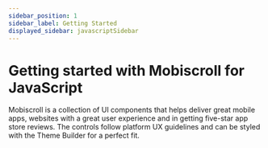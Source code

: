 ```yaml
---
sidebar_position: 1
sidebar_label: Getting Started
displayed_sidebar: javascriptSidebar
---
```


# Getting started with Mobiscroll for JavaScript

Mobiscroll is a collection of UI components that helps deliver great mobile apps, websites with a great user experience and in getting five-star app store reviews. The controls follow platform UX guidelines and can be styled with the Theme Builder for a perfect fit.